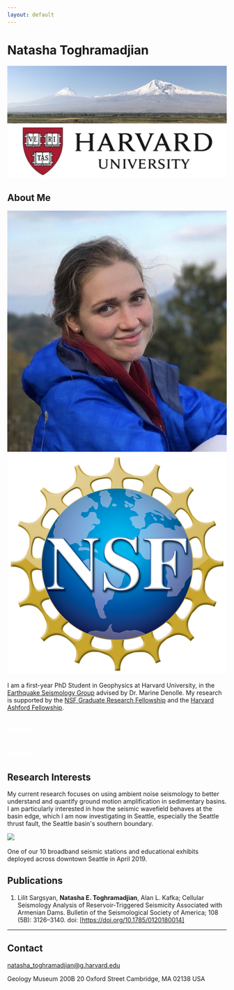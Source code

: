 ```yaml
---
layout: default
---
```


# Natasha Toghramadjian

<img src="ararat2.png">
<img src="harvard-logo.jpg">

## About Me


<img src="natasha_headshot_dilijan_2.png">

<img class="profile-picture" src="nsf_logo.png">

I am a first-year PhD Student in Geophysics at Harvard University, in the [Earthquake Seismology Group](https://quake.fas.harvard.edu/) advised by Dr. Marine Denolle. My research is supported by the [NSF Graduate Research Fellowship](https://www.nsfgrfp.org/) and the [Harvard Ashford Fellowship](https://ashfordfellows.fas.harvard.edu/about).


## <font color="white">space</font>
## <font color="white">space</font>



## Research Interests

 My current research focuses on using ambient noise seismology to better understand and quantify ground motion amplification in sedimentary basins. I am particularly interested in how the seismic wavefield behaves at the basin edge, which I am now investigating in Seattle, especially the Seattle thrust fault, the Seattle basin's southern boundary.


<img src="seattleBB_2.png">

One of our 10 broadband seismic stations and educational exhibits deployed across downtown Seattle in April 2019.

## Publications

1. Lilit Sargsyan, **Natasha E. Toghramadjian**, Alan L. Kafka; Cellular Seismology Analysis of Reservoir‐Triggered Seismicity Associated with Armenian Dams. Bulletin of the Seismological Society of America; 108 (5B): 3126–3140. doi: [https://doi.org/10.1785/0120180014]

---

## Contact

natasha_toghramadjian@g.harvard.edu

Geology Museum 200B
20 Oxford Street
Cambridge, MA 02138
USA